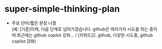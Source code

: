 # super-simple-thinking-plan
- 주요 단어/짧은 문장 나열<br>(예: [기존]이제, 다음 단계로 넘어가겠습니다. github은 여러가지 시도를 하는 중이며 최근에는 github copilot 강화... / [키워드]2. github, 다양한 시도중, github copilot 강화)
